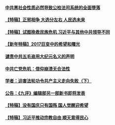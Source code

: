#### [中共黑社会性质必然导致公检法司系统的全面堕落](../pages/nsc424/n4541854.md)
#### [【特稿】正邪相争 大选分左右 人民选未来](../pages/nsc424/n12545208.md)
#### [【特稿】试图挽救民族危机 习近平与其他中共领导不同](../pages/nsc424/n4548555.md)
#### [【新年特稿】2017巨变中的希望和曙光](../pages/nsc424/n8655525.md)
#### [谴责中共五毛盗用大纪元名义的声明](../pages/nsc424/n12014491.md)
#### [中共亡党危机：信仰崩溃无合法性](../pages/nsc424/n4545222.md)
#### [学者：迫害法轮功令共产主义走向失败（下）](../pages/nsc424/n10009951.md)
#### [公告：《九评》编辑部另一部新书即将发表](../pages/nsc424/n10405104.md)
#### [【特稿】没有国庆只有国殇 国人觉醒迎希望](../pages/nsc424/n11549354.md)
#### [【特稿】习近平推动宗教自由 顺天意得民心](../pages/nsc424/n7782230.md)
